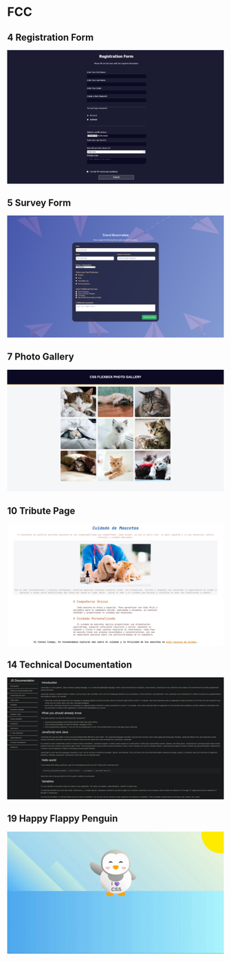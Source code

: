 # FCC

## 4 Registration Form

<p align="center">
  <img src="img/4.png" width="auto" alt="Registration Form">
</p>

## 5 Survey Form

<p align="center">
  <img src="img/5.png" width="auto" alt="Survey Form">
</p>

## 7 Photo Gallery

<p align="center">
  <img src="img/7.png" width="auto" alt="Photo Gallery">
</p>

## 10 Tribute Page

<p align="center">
  <img src="img/10.png" width="auto" alt="Tribute Page">
</p>

## 14 Technical Documentation

<p align="center">
  <img src="img/14.png" width="auto" alt="Technical Documentation">
</p>

## 19 Happy Flappy Penguin

<p align="center">
  <img src="img/19.gif" style="width: auto;" alt="GIF">
</p>